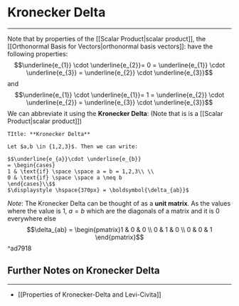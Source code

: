 # Kronecker Delta
---

Note that by properties of the [[Scalar Product|scalar product]], the [[Orthonormal Basis for Vectors|orthonormal basis vectors]]: have the following properties:
$$\underline{e_{1}} \cdot \underline{e_{2}}= 0 = \underline{e_{1}} \cdot \underline{e_{3}} = \underline{e_{2}} \cdot \underline{e_{3}}$$
and
$$\underline{e_{1}} \cdot \underline{e_{1}}= 1 = \underline{e_{2}} \cdot \underline{e_{2}} = \underline{e_{3}} \cdot \underline{e_{3}}$$
We can abbreviate it using the **Kronecker Delta**: (Note that is is a [[Scalar Product|scalar product]])

```ad-Definition
TItle: **Kronecker Delta**

Let $a,b \in {1,2,3}$. Then we can write:

$$\underline{e_{a}}\cdot \underline{e_{b}}
= \begin{cases}
1 & \text{if} \space \space a = b = 1,2,3\\ \\
0 & \text{if} \space \space a \neq b
\end{cases}\\$$
$\displaystyle \hspace{370px} = \boldsymbol{\delta_{ab}}$
```

*Note*: The Kronecker Delta can be thought of as a **unit matrix**. As the values where the value is $1$,  $a = b$ which are the diagonals of a matrix and it is 0 everywhere else
$$\delta_{ab} = \begin{pmatrix}1 & 0 & 0 \\ 0 & 1 & 0 \\ 0 & 0 & 1 \end{pmatrix}$$ ^ad7918

## Further Notes on Kronecker Delta
---
- [[Properties of Kronecker-Delta and Levi-Civita]]